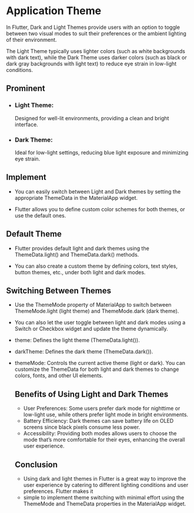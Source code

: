 # Application Theme

In Flutter, Dark and Light Themes provide users with an option to toggle between two visual modes to suit their preferences or the ambient lighting of their environment.

The Light Theme typically uses lighter colors (such as white backgrounds with dark text), while the Dark Theme uses darker colors (such as black or dark gray backgrounds with light text) to reduce eye strain in low-light conditions.

## Prominent

* ###  Light Theme:
  Designed for well-lit environments, providing a clean and bright interface.
* ### Dark Theme:
  Ideal for low-light settings, reducing blue light exposure and minimizing eye strain.

## Implement 
* You can easily switch between Light and Dark themes by setting the appropriate ThemeData in the MaterialApp widget.
  
* Flutter allows you to define custom color schemes for both themes, or use the default ones.

## Default Theme
* Flutter provides default light and dark themes using the ThemeData.light() and ThemeData.dark() methods.
  
* You can also create a custom theme by defining colors, text styles, button themes, etc., under both light and dark modes.

## Switching Between Themes
* Use the ThemeMode property of MaterialApp to switch between ThemeMode.light (light theme) and ThemeMode.dark (dark theme).
* You can also let the user toggle between light and dark modes using a Switch or Checkbox widget and update the theme dynamically.
* theme: Defines the light theme (ThemeData.light()).
* darkTheme: Defines the dark theme (ThemeData.dark()).
* themeMode: Controls the current active theme (light or dark).
  You can customize the ThemeData for both light and dark themes to change colors, fonts, and other UI elements.

  ## Benefits of Using Light and Dark Themes
  * User Preferences: Some users prefer dark mode for nighttime or low-light use, while others prefer light mode in bright environments.
  * Battery Efficiency: Dark themes can save battery life on OLED screens since black pixels consume less power.
  * Accessibility: Providing both modes allows users to choose the mode that’s more comfortable for their eyes, enhancing the overall user experience.

  ## Conclusion
   * Using dark and light themes in Flutter is a great way to improve the user experience by catering to different lighting conditions and user preferences. Flutter makes it 
   * simple to implement theme switching with minimal effort using the ThemeMode and ThemeData properties in the MaterialApp widget.

